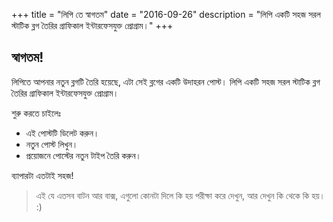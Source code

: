 +++
title = "লিপি তে স্বাগতম"
date = "2016-09-26"
description = "লিপি একটি সহজ সরল স্টাটিক ব্লগ তৈরির গ্রাফিকাল ইন্টারফেসযুক্ত প্রোগ্রাম।"
+++
 
স্বাগতম!
--------

লিপিতে আপনার নতুন ব্লগটি তৈরি হয়েছে,
এটা সেই ব্লগের একটি উদাহরন পোস্ট।
লিপি একটি সহজ সরল স্টাটিক ব্লগ তৈরির গ্রাফিকাল ইন্টারফেসযুক্ত প্রোগ্রাম।

শুরু করতে চাইলেঃ 

-   এই পোস্টটি ডিলেট করুন।
-   নতুন পোস্ট লিখুন।
-   প্রয়োজনে পোস্টের নতুন টাইপ তৈরি করুন।

ব্যাপারটা এতটাই সহজ!

> এই যে এতসব বাটন আর বাক্স, এগুলো কোনটা দিলে কি হয় পরীক্ষা করে দেখুন, আর দেখুন কি থেকে কি হয়।
> :)
